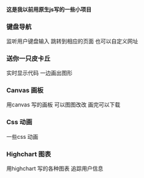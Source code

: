 #### 这是我以前用原生js写的一些小项目 

### 键盘导航
监听用户键盘输入 跳转到相应的页面 也可以自定义网址

### 送你一只皮卡丘
实时显示代码 一边画出图形

### Canvas 画板
用canvas 写的画板 可以图图改改 画完可以下载

### Css 动画
一些css 动画  

### Highchart 图表
用highchart 写的各种图表 追踪用户信息